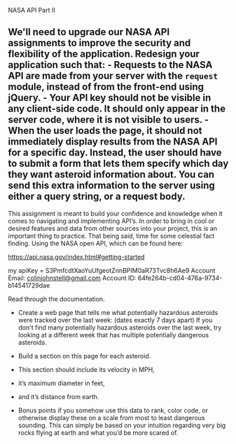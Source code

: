 NASA API Part II

We'll need to upgrade our NASA API assignments to improve the security and flexibility of the application.
Redesign your application such that:
    - Requests to the NASA API are made from your server with the `request` module, instead of from the front-end using jQuery.
    - Your API key should not be visible in any client-side code. It should only appear in the server code, where it is not visible to users.
    - When the user loads the page, it should not immediately display results from the NASA API for a specific day. Instead, the user should have to submit a form that lets them specify which day they want asteroid information about. You can send this extra information to the server using either a query string, or a request body.
-------------------------------------------------------------------------------------------
This assignment is meant to build your confidence and knowledge when it comes to navigating and implementing API’s. In order to bring in cool or desired features and data from other sources into your project, this is an important thing to practice. That being said, time for some celestial fact finding. Using the NASA open API, which can be found here:

https://api.nasa.gov/index.html#getting-started

my apiKey = S3PmfcdtXaoYuUfgeotZnnBPIM0aR73Tvc8h6Ae9
Account Email: colinjohnstell@gmail.com
Account ID: 64fe264b-cd04-476a-9734-b14541729dae

Read through the documentation.
- Create a web page that tells me what potentially hazardous asteroids were tracked over the last week: (dates exactly 7 days apart)
If you don't find many potentially hazardous asteroids over the last week, try looking at a different week that has multiple potentially dangerous asteroids.

- Build a section on this page for each asteroid.
- This section should include its velocity in MPH,
- it’s maximum diameter in feet,
- and it’s distance from earth.
- Bonus points if you somehow use this data to rank, color code, or otherwise display these on a scale from most to least dangerous sounding. This can simply be based on your intuition regarding very big rocks flying at earth and what you’d be more scared of.
